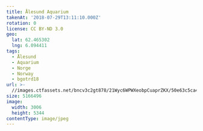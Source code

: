 ```yaml
---
title: Ålesund Aquarium
takenAt: '2018-07-29T13:11:10.000Z'
rotation: 0
license: CC BY-ND 3.0
geo:
  lat: 62.465302
  lng: 6.094411
tags:
  - Ålesund
  - Aquarium
  - Norge
  - Norway
  - bgotrd18
url: >-
  //images.ctfassets.net/bncv3c2gt878/21Wyc6WPWXeobpCuaprZKX/50e63c5ca434a04d71159ade74c1af50/lesund-aquarium_42955694095_o
size: 5166496
image:
  width: 3006
  height: 5344
contentType: image/jpeg
---
```


